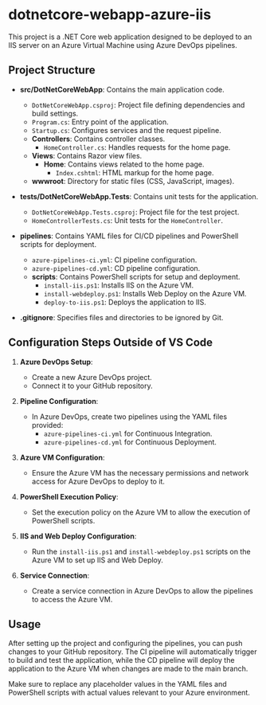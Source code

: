 # dotnetcore-webapp-azure-iis

This project is a .NET Core web application designed to be deployed to an IIS server on an Azure Virtual Machine using Azure DevOps pipelines. 

## Project Structure

- **src/DotNetCoreWebApp**: Contains the main application code.
  - `DotNetCoreWebApp.csproj`: Project file defining dependencies and build settings.
  - `Program.cs`: Entry point of the application.
  - `Startup.cs`: Configures services and the request pipeline.
  - **Controllers**: Contains controller classes.
    - `HomeController.cs`: Handles requests for the home page.
  - **Views**: Contains Razor view files.
    - **Home**: Contains views related to the home page.
      - `Index.cshtml`: HTML markup for the home page.
  - **wwwroot**: Directory for static files (CSS, JavaScript, images).

- **tests/DotNetCoreWebApp.Tests**: Contains unit tests for the application.
  - `DotNetCoreWebApp.Tests.csproj`: Project file for the test project.
  - `HomeControllerTests.cs`: Unit tests for the `HomeController`.

- **pipelines**: Contains YAML files for CI/CD pipelines and PowerShell scripts for deployment.
  - `azure-pipelines-ci.yml`: CI pipeline configuration.
  - `azure-pipelines-cd.yml`: CD pipeline configuration.
  - **scripts**: Contains PowerShell scripts for setup and deployment.
    - `install-iis.ps1`: Installs IIS on the Azure VM.
    - `install-webdeploy.ps1`: Installs Web Deploy on the Azure VM.
    - `deploy-to-iis.ps1`: Deploys the application to IIS.

- **.gitignore**: Specifies files and directories to be ignored by Git.

## Configuration Steps Outside of VS Code

1. **Azure DevOps Setup**: 
   - Create a new Azure DevOps project.
   - Connect it to your GitHub repository.

2. **Pipeline Configuration**: 
   - In Azure DevOps, create two pipelines using the YAML files provided:
     - `azure-pipelines-ci.yml` for Continuous Integration.
     - `azure-pipelines-cd.yml` for Continuous Deployment.

3. **Azure VM Configuration**: 
   - Ensure the Azure VM has the necessary permissions and network access for Azure DevOps to deploy to it.

4. **PowerShell Execution Policy**: 
   - Set the execution policy on the Azure VM to allow the execution of PowerShell scripts.

5. **IIS and Web Deploy Configuration**: 
   - Run the `install-iis.ps1` and `install-webdeploy.ps1` scripts on the Azure VM to set up IIS and Web Deploy.

6. **Service Connection**: 
   - Create a service connection in Azure DevOps to allow the pipelines to access the Azure VM.

## Usage

After setting up the project and configuring the pipelines, you can push changes to your GitHub repository. The CI pipeline will automatically trigger to build and test the application, while the CD pipeline will deploy the application to the Azure VM when changes are made to the main branch.

Make sure to replace any placeholder values in the YAML files and PowerShell scripts with actual values relevant to your Azure environment.
